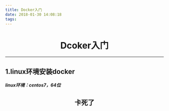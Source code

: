 ```yaml
---
title: Docker入门
date: 2018-01-30 14:08:18
tags:
---
```

# <center> Dcoker入门</center>
---
## 1.linux环境安装docker
##### linux环境：centos7，64位
## <center>卡死了</center> 
